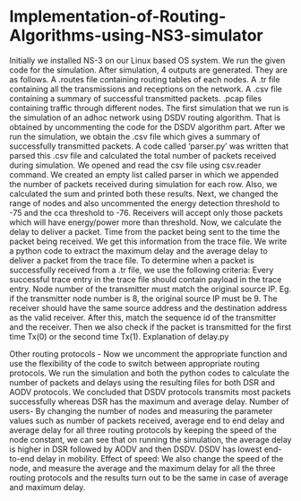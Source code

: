 # Implementation-of-Routing-Algorithms-using-NS3-simulator

Initially we installed NS-3 on our Linux based OS system. We run the given code for the simulation. After simulation, 4 outputs are generated. They are as follows.
A .routes file containing routing tables of each nodes.
A .tr file containing all the transmissions and receptions on the network.
A .csv file containing a summary of successful transmitted packets.
.pcap files containing traffic through different nodes.
The first simulation that we run is the simulation of an adhoc network using DSDV routing algorithm. That is obtained by uncommenting the code for the DSDV algorithm part. After we run the simulation, we obtain the .csv file which gives a summary of successfully transmitted packets.
A code called ‘parser.py’ was written that parsed this .csv file and calculated the total number of packets received during simulation.
We opened and read the csv file using csv.reader command. We created an empty list called parser in which we appended the number of packets received during simulation for each row. Also, we calculated the sum and printed both these results.
Next, we changed the range of nodes and also uncommented the energy detection threshold to -75 and the cca threshold to -76. Receivers will accept only those packets which will have energy/power more than threshold.
Now, we calculate the delay to deliver a packet. Time from the packet being sent to the time the packet being received.  We get this information from the trace file. We write a python code to extract the maximum delay and the average delay to deliver a packet from the trace file.
To determine when a packet is successfully received from a .tr file, we use the following criteria:
Every successful trace entry in the trace file should contain payload in the trace entry.
Node number of the transmitter must match the original source IP. Eg. if the transmitter node number is 8, the original source IP must be 9.
The receiver should have the same source address and the destination address as the valid receiver.
After this, match the sequence id of the transmitter and the receiver.
Then we also check if the packet is transmitted for the first time Tx(0) or the second time Tx(1).
Explanation of delay.py

Other routing protocols - 
Now we uncomment the appropriate function and use the flexibility of the code to switch between appropriate routing protocols. We run the simulation and both the python codes to calculate the number of packets and delays using the resulting files for both DSR and AODV protocols.
We concluded that DSDV protocols transmits most packets successfully whereas DSR has the maximum and average delay.
Number of users-
By changing the number of nodes and measuring the parameter values such as number of packets received, average end to end delay and average delay for all three routing protocols by keeping the speed of the node constant, we can see that on running the simulation, the average delay is higher in DSR followed by AODV and then DSDV. DSDV has lowest end-to-end delay in mobility.
Effect of speed:
We also change the speed of the node, and measure the average and the maximum delay for all the three routing protocols and the results turn out to be the same in case of average and maximum delay.
